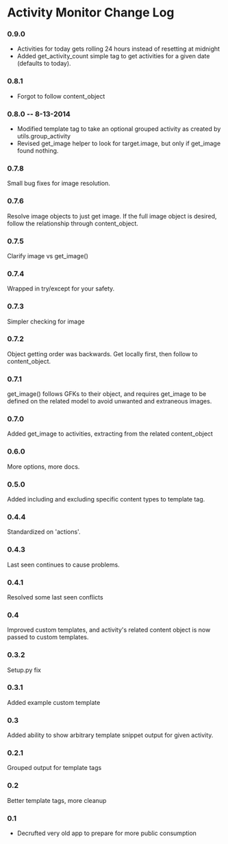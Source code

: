 # Activity Monitor Change Log

### 0.9.0
* Activities for today gets rolling 24 hours instead of resetting at midnight
* Added get_activity_count simple tag to get activities for a given date (defaults to today).

### 0.8.1
* Forgot to follow content_object

### 0.8.0 -- 8-13-2014
* Modified template tag to take an optional grouped activity as created by utils.group_activity
* Revised get_image helper to look for target.image, but only if get_image found nothing.

### 0.7.8
Small bug fixes for image resolution.

### 0.7.6
Resolve image objects to just get image. If the full image object is desired, follow the relationship through content_object.

### 0.7.5
Clarify image vs get_image()

### 0.7.4
Wrapped in try/except for your safety.

### 0.7.3
Simpler checking for image

### 0.7.2
Object getting order was backwards. Get locally first, then follow to content_object.

### 0.7.1
get_image() follows GFKs to their object, and requires get_image to be defined on the related model to avoid unwanted and extraneous images.

### 0.7.0
Added get_image to activities, extracting from the related content_object

### 0.6.0
More options, more docs.

### 0.5.0
Added including and excluding specific content types to template tag.

### 0.4.4
Standardized on 'actions'.

### 0.4.3
Last seen continues to cause problems.

### 0.4.1
Resolved some last seen conflicts

### 0.4
Improved custom templates, and activity's related content object is now passed to custom templates.

### 0.3.2
Setup.py fix

### 0.3.1
Added example custom template

### 0.3
Added ability to show arbitrary template snippet output for given activity.

### 0.2.1
Grouped output for template tags

### 0.2
Better template tags, more cleanup

### 0.1
* Decrufted very old app to prepare for more public consumption
